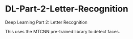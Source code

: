 # DL-Part-2-Letter-Recognition
Deep Learning Part 2: Letter Recognition

This uses the MTCNN pre-trained library to detect faces.
